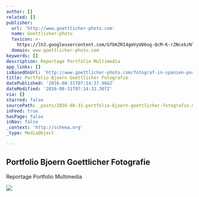 ```yaml
---
author: []
related: []
publisher:
  url: 'http://www.goettlicher-photo.com'
  name: Goettlicher-photo
  favicon: >-
    https://lh3.googleusercontent.com/GfbKZRI4gmVyU86og-QcM-K-rZNcekzNlDXUVE9B5yg92z-OG3ME72EDMVzXW6W9RdhXWQccIOzOkPLPPQ
  domain: www.goettlicher-photo.com
keywords: []
description: Reportage Portfolio Multimedia
app_links: []
isBasedOnUrl: 'http://www.goettlicher-photo.com/fotograf-in-spanien-portfolio'
title: Portfolio Bjoern Goettlicher Fotografie
datePublished: '2016-08-31T07:14:37.966Z'
dateModified: '2016-08-31T07:14:32.307Z'
via: {}
starred: false
sourcePath: _posts/2016-08-31-portfolio-bjoern-goettlicher-fotografie.md
inFeed: true
hasPage: false
inNav: false
_context: 'http://schema.org'
_type: MediaObject

---
```

<article style=""><h1>Portfolio Bjoern Goettlicher Fotografie</h1><p>Reportage Portfolio Multimedia</p><img src="http://lh3.googleusercontent.com/0usW185gaOSt9ghjD4WcbNkQ0L2k-S-qzjJmFtQ_kMiwruG_EhiFgcOcBW9AoNHebGjcrmXD3RUfJ8l76g=s1200" /></article>